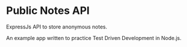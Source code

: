 # Public Notes API

ExpressJs API to store anonymous notes.

An example app written to practice Test Driven Development in Node.js.
